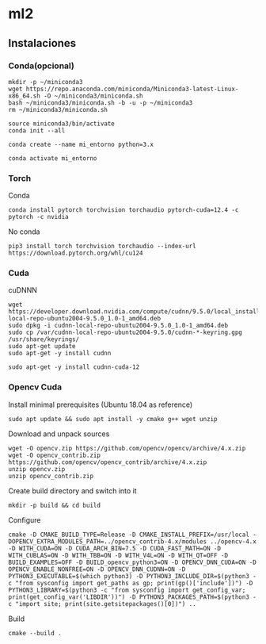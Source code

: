 # ml2


## Instalaciones

### Conda(opcional)
```
mkdir -p ~/miniconda3
wget https://repo.anaconda.com/miniconda/Miniconda3-latest-Linux-x86_64.sh -O ~/miniconda3/miniconda.sh
bash ~/miniconda3/miniconda.sh -b -u -p ~/miniconda3
rm ~/miniconda3/miniconda.sh
```
```
source miniconda3/bin/activate
conda init --all
```
```
conda create --name mi_entorno python=3.x
```
```
conda activate mi_entorno
```



### Torch
Conda
```
conda install pytorch torchvision torchaudio pytorch-cuda=12.4 -c pytorch -c nvidia
```
No conda
```
pip3 install torch torchvision torchaudio --index-url https://download.pytorch.org/whl/cu124
```
### Cuda


cuDNNN
```
wget https://developer.download.nvidia.com/compute/cudnn/9.5.0/local_installers/cudnn-local-repo-ubuntu2004-9.5.0_1.0-1_amd64.deb
sudo dpkg -i cudnn-local-repo-ubuntu2004-9.5.0_1.0-1_amd64.deb
sudo cp /var/cudnn-local-repo-ubuntu2004-9.5.0/cudnn-*-keyring.gpg /usr/share/keyrings/
sudo apt-get update
sudo apt-get -y install cudnn
```
```
sudo apt-get -y install cudnn-cuda-12
```

### Opencv Cuda
Install minimal prerequisites (Ubuntu 18.04 as reference)
```
sudo apt update && sudo apt install -y cmake g++ wget unzip
```
Download and unpack sources
```
wget -O opencv.zip https://github.com/opencv/opencv/archive/4.x.zip
wget -O opencv_contrib.zip https://github.com/opencv/opencv_contrib/archive/4.x.zip
unzip opencv.zip
unzip opencv_contrib.zip
```
Create build directory and switch into it
```
mkdir -p build && cd build
```
Configure
```
cmake -D CMAKE_BUILD_TYPE=Release -D CMAKE_INSTALL_PREFIX=/usr/local -DOPENCV_EXTRA_MODULES_PATH=../opencv_contrib-4.x/modules ../opencv-4.x -D WITH_CUDA=ON -D CUDA_ARCH_BIN=7.5 -D CUDA_FAST_MATH=ON -D WITH_CUBLAS=ON -D WITH_TBB=ON -D WITH_V4L=ON -D WITH_QT=OFF -D BUILD_EXAMPLES=OFF -D BUILD_opencv_python3=ON -D OPENCV_DNN_CUDA=ON -D OPENCV_ENABLE_NONFREE=ON -D OPENCV_DNN_CUDNN=ON -D PYTHON3_EXECUTABLE=$(which python3) -D PYTHON3_INCLUDE_DIR=$(python3 -c "from sysconfig import get_paths as gp; print(gp()['include'])") -D PYTHON3_LIBRARY=$(python3 -c "from sysconfig import get_config_var; print(get_config_var('LIBDIR'))") -D PYTHON3_PACKAGES_PATH=$(python3 -c "import site; print(site.getsitepackages()[0])") ..
```
Build
```
cmake --build .
```
